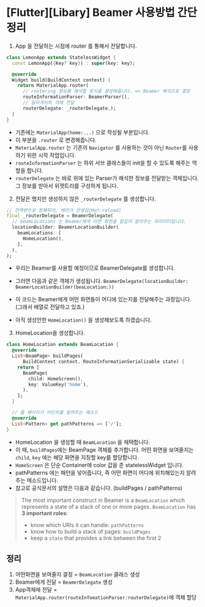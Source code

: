 # [Flutter][Libary] Beamer 사용방법 간단 정리



1. App 을 전달하는 시점에 router 를 통해서 전달합니다.

```dart
class LemonApp extends StatelessWidget {
  const LemonApp({Key? key}) : super(key: key);

  @override
  Widget build(BuildContext context) {
    return MaterialApp.router(
      // routering 정보를 해석할 방식을 결정해줍니다. => Beamer 해석으로 결정
      routeInformationParser: BeamerParser(),
      // 딜리게이트 객체 전달
      routerDelegate: _routerDelegate,);
  }
}
```

- 기존에는 `MaterialApp(home:...)` 으로 작성될 부분입니다.
- 이 부분을 `.router` 로 변경해줍니다.
- `MaterialApp.router` 는 기존의 `Navigator` 를 사용하는 것이 아닌 `Router`를 사용하기 위한 시작 작업입니다.
- `routeInformationParser` 는 하위 서브 클래스들이 init을 할 수 있도록 해주는 역할을 합니다. 
- `routerDelegate` 는 바로 위에 있는 Parser가 해석한 정보를 전달받는 객체입니다. 그 정보를 받아서 위젯트리를 구성하게 됩니다.



2. 전달은 했지만 생성하지 않은 `_routerDelegate` 를 생성합니다.

```dart
// 전역변수로 정해줘야, 에러가 안생김(Hot-reload)
final _routerDelegate = BeamerDelegate(
  // beamLocations 는 Beamer에게 어떤 화면을 맡길지 알려주는 파라미터입니다.
  locationBuilder: BeamerLocationBuilder(
    beamLocations: [
      HomeLocation(),
    ],
  ),
);
```

- 우리는 Beamer를 사용할 예정이므로 BeamerDelegate를 생성합니다.
- 그러면 다음과 같은 객체가 생성됩니다.
   `BeamerDelegate(locationBuilder: BeamerLocationBuilder(beaLocation:))`

- 이 코드는 Beamer에게 어떤 화면들이 어디에 있는지를 전달해주는 과정입니다. (그래서 배열로 전달하고 있죠.)
- 아직 생성안한 `HomeLocation()` 을 생성해보도록 하겠습니다.



3. HomeLocation을 생성합니다.

```dart
class HomeLocation extends BeamLocation {
  @override
  List<BeamPage> buildPages(
      BuildContext context, RouteInformationSerializable state) {
    return [
      BeamPage(
        child: HomeScreen(),
        key: ValueKey('home'),
      ),
    ];
  }

  // 홈 페이지가 어딘지를 알려주는 메소드
  @override
  List<Pattern> get pathPatterns => ['/'];
}
```

- HomeLocation 을 생성할 때 `BeamLocation` 을 채택합니다.
- 이 때, `buildPages`에는 BeamPage 객체를 추가합니다. 어떤 화면을 보여줄지는 `child`, `key` 에는 해당 화면을 지칭할 key를 할당합니다.
- `HomeScreen` 은 단순 Container에 color 값을 준 statelessWidget 입니다.
- pathPatterns 에는 패턴을 넣어줍니다, 즉 어떤 화면이 어디에 위치해있는지 알려주는 메소드입니다. 
- 참고로 공식문서의 설명은 다음과 같습니다. (buildPages / pathPatterns)

> The most important construct in Beamer is a `BeamLocation` which represents a state of a stack of one or more pages.
> `BeamLocation` has **3 important roles**:
>
> - know which URIs it can handle: `pathPatterns`
> - know how to build a stack of pages: `buildPages`
> - keep a `state` that provides a link between the first 2





## 정리

1. 어떤화면을 보여줄지 결정 = `BeamLocation` 클래스 생성
2. Beamer에게 전달 = `BeamerDelegate` 생성
3. App객체에 전달
   = `MaterialApp.router(routeInfomationParser:routerDelegate)`에 객체 할당
